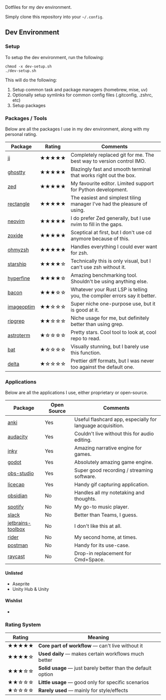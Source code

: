 Dotfiles for my dev environment.

Simply clone this repository into your `~/.config`.

## Dev Environment

### Setup

To setup the dev environment, run the following:

```shell
chmod -x dev-setup.sh
./dev-setup.sh
```

This will do the following:

1. Setup common task and package managers (homebrew, mise, uv)
2. Optionally setup symlinks for common config files (.gitconfig, .zshrc, etc)
3. Setup packages

### Packages / Tools

Below are all the packages I use in my dev environment, along with my personal rating.

| Package                                                | Rating | Comments                                                                  |
| ------------------------------------------------------ | ------ | ------------------------------------------------------------------------- |
| [jj](https://github.com/jj-vcs/jj)                     | ★★★★★  | Completely replaced git for me. The best way to version control IMO.      |
| [ghostty](https://github.com/ghostty-org/ghostty)      | ★★★★★  | Blazingly fast and smooth terminal that works right out the box.          |
| [zed](https://github.com/zed-industries/zed)           | ★★★★★  | My favourite editor. Limited support for Python development.              |
| [rectangle](https://github.com/rxhanson/Rectangle)     | ★★★★★  | The easiest and simplest tiling manager I've had the pleasure of using.   |
| [neovim](https://github.com/neovim/neovim)             | ★★★★★  | I do prefer Zed generally, but I use nvim to fill in the gaps.            |
| [zoxide](https://github.com/ajeetdsouza/zoxide)        | ★★★★★  | Sceptical at first, but I don't use cd anymore because of this.           |
| [ohmyzsh](https://github.com/ohmyzsh/ohmyzsh)          | ★★★★★  | Handles everything I could ever want for zsh.                             |
| [starship](https://github.com/starship/starship)       | ★★★★☆  | Technically this is only visual, but I can't use zsh without it.          |
| [hyperfine](https://github.com/sharkdp/hyperfine)      | ★★★★☆  | Amazing benchmarking tool. Shouldn't be using anything else.              |
| [bacon](https://github.com/Canop/bacon)                | ★★★☆☆  | Whatever your Rust LSP is telling you, the compiler errors say it better. |
| [imageoptim](https://github.com/ImageOptim/ImageOptim) | ★★☆☆☆  | Super niche one-purpose use, but it is good at it.                        |
| [ripgrep](https://github.com/BurntSushi/ripgrep)       | ★★☆☆☆  | Niche usage for me, but definitely better than using grep.                |
| [astroterm](https://github.com/da-luce/astroterm)      | ★☆☆☆☆  | Pretty stars. Cool tool to look at, cool repo to read.                    |
| [bat](https://github.com/sharkdp/bat)                  | ★☆☆☆☆  | Visually stunning, but I barely use this function.                        |
| [delta](https://github.com/dandavison/delta)           | ★☆☆☆☆  | Prettier diff formats, but I was never too against the default one.       |

### Applications

Below are all the applications I use, either proprietary or open-source.

| Package                                                     | Open Source | Comments                                                   |
| ----------------------------------------------------------- | ----------- | ---------------------------------------------------------- |
| [anki](https://github.com/ankitects/anki)                   | Yes         | Useful flashcard app, especially for language acquisition. |
| [audacity](https://github.com/audacity/audacity)            | Yes         | Couldn't live without this for audio editing.              |
| [inky](https://github.com/inkle/inky)                       | Yes         | Amazing narrative engine for games.                        |
| [godot](https://github.com/godotengine/godot)               | Yes         | Absolutely amazing game engine.                            |
| [obs-studio](https://github.com/obsproject/obs-studio)      | Yes         | Super good recording / streaming software.                 |
| [licecap](https://github.com/justinfrankel/licecap)         | Yes         | Handy gif capturing application.                           |
| [obsidian](https://obsidian.md/)                            | No          | Handles all my notetaking and thoughts.                    |
| [spotify](https://spotify.com/)                             | No          | My go-to music player.                                     |
| [slack](https://slack.com/)                                 | No          | Better than Teams, I guess.                                |
| [jetbrains-toolbox](https://www.jetbrains.com/toolbox-app/) | No          | I don't like this at all.                                  |
| [rider](https://www.jetbrains.com/rider/)                   | No          | My second home, at times.                                  |
| [postman](https://www.postman.com/)                         | No          | Handy for its use-case.                                    |
| [raycast](https://www.raycast.com/)                         | No          | Drop-in replacement for Cmd+Space.                         |

#### Unlisted

- Aseprite
- Unity Hub & Unity

#### Wishlist

-

### Rating System

| Rating | Meaning                                                      |
| ------ | ------------------------------------------------------------ |
| ★★★★★  | **Core part of workflow** — can't live without it            |
| ★★★★☆  | **Used daily** — makes certain workflows much better         |
| ★★★☆☆  | **Solid usage** — just barely better than the default option |
| ★★☆☆☆  | **Little usage** — good only for specific scenarios          |
| ★☆☆☆☆  | **Rarely used** — mainly for style/effects                   |
